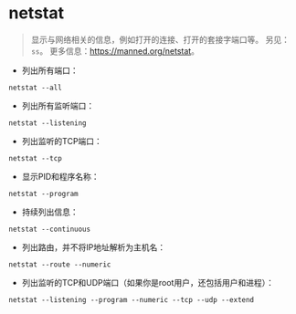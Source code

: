 # netstat

> 显示与网络相关的信息，例如打开的连接、打开的套接字端口等。
> 另见：`ss`。
> 更多信息：<https://manned.org/netstat>。

- 列出所有端口：

`netstat --all`

- 列出所有监听端口：

`netstat --listening`

- 列出监听的TCP端口：

`netstat --tcp`

- 显示PID和程序名称：

`netstat --program`

- 持续列出信息：

`netstat --continuous`

- 列出路由，并不将IP地址解析为主机名：

`netstat --route --numeric`

- 列出监听的TCP和UDP端口（如果你是root用户，还包括用户和进程）：

`netstat --listening --program --numeric --tcp --udp --extend`